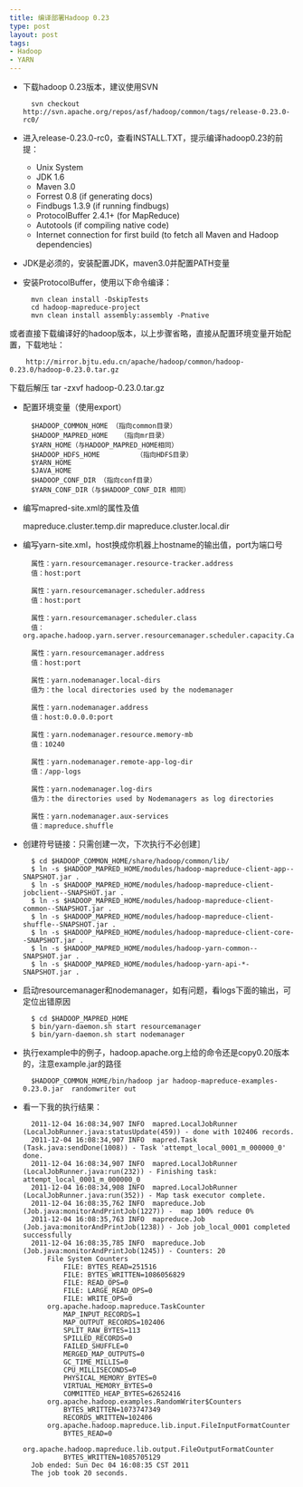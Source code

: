 ```yaml
--- 
title: 编译部署Hadoop 0.23
type: post
layout: post
tags: 
- Hadoop
- YARN
---
```


+ 下载hadoop 0.23版本，建议使用SVN
        
        svn checkout http://svn.apache.org/repos/asf/hadoop/common/tags/release-0.23.0-rc0/ 
        
+ 进入release-0.23.0-rc0，查看INSTALL.TXT，提示编译hadoop0.23的前提： 
  + Unix System 
  + JDK 1.6 
  + Maven 3.0 
  + Forrest 0.8 (if generating docs) 
  + Findbugs 1.3.9 (if running findbugs) 
  + ProtocolBuffer 2.4.1+ (for MapReduce) 
  + Autotools (if compiling native code) 
  + Internet connection for first build (to fetch all Maven and Hadoop dependencies)

+ JDK是必须的，安装配置JDK，maven3.0并配置PATH变量
+ 安装ProtocolBuffer，使用以下命令编译： 

        mvn clean install -DskipTests 
        cd hadoop-mapreduce-project 
        mvn clean install assembly:assembly -Pnative 
        
或者直接下载编译好的hadoop版本，以上步骤省略，直接从配置环境变量开始配置，下载地址：

        http://mirror.bjtu.edu.cn/apache/hadoop/common/hadoop-0.23.0/hadoop-0.23.0.tar.gz
        
下载后解压 tar -zxvf hadoop-0.23.0.tar.gz


+ 配置环境变量（使用export）

        $HADOOP_COMMON_HOME （指向common目录）
        $HADOOP_MAPRED_HOME   （指向mr目录）
        $YARN_HOME（与HADOOP_MAPRED_HOME相同）
        $HADOOP_HDFS_HOME         （指向HDFS目录）
        $YARN_HOME 
        $JAVA_HOME 
        $HADOOP_CONF_DIR （指向conf目录）
        $YARN_CONF_DIR（与$HADOOP_CONF_DIR 相同）

+ 编写mapred-site.xml的属性及值

     mapreduce.cluster.temp.dir
     mapreduce.cluster.local.dir
   
+ 编写yarn-site.xml，host换成你机器上hostname的输出值，port为端口号

        属性：yarn.resourcemanager.resource-tracker.address
        值：host:port
           
        属性：yarn.resourcemanager.scheduler.address
        值：host:port
           
        属性：yarn.resourcemanager.scheduler.class
        值：org.apache.hadoop.yarn.server.resourcemanager.scheduler.capacity.CapacityScheduler
        
        属性：yarn.resourcemanager.address
        值：host:port
           
        属性：yarn.nodemanager.local-dirs
        值为：the local directories used by the nodemanager
          
        属性：yarn.nodemanager.address
        值：host:0.0.0.0:port
            
        属性：yarn.nodemanager.resource.memory-mb
        值：10240
           
        属性：yarn.nodemanager.remote-app-log-dir
        值：/app-logs
           
        属性：yarn.nodemanager.log-dirs
        值为：the directories used by Nodemanagers as log directories
          
        属性：yarn.nodemanager.aux-services
        值：mapreduce.shuffle
   
   
+ 创建符号链接：只需创建一次，下次执行不必创建］ 

        $ cd $HADOOP_COMMON_HOME/share/hadoop/common/lib/
        $ ln -s $HADOOP_MAPRED_HOME/modules/hadoop-mapreduce-client-app--SNAPSHOT.jar .
        $ ln -s $HADOOP_MAPRED_HOME/modules/hadoop-mapreduce-client-jobclient--SNAPSHOT.jar .
        $ ln -s $HADOOP_MAPRED_HOME/modules/hadoop-mapreduce-client-common--SNAPSHOT.jar .
        $ ln -s $HADOOP_MAPRED_HOME/modules/hadoop-mapreduce-client-shuffle--SNAPSHOT.jar .
        $ ln -s $HADOOP_MAPRED_HOME/modules/hadoop-mapreduce-client-core--SNAPSHOT.jar .
        $ ln -s $HADOOP_MAPRED_HOME/modules/hadoop-yarn-common--SNAPSHOT.jar .
        $ ln -s $HADOOP_MAPRED_HOME/modules/hadoop-yarn-api-*-SNAPSHOT.jar . 

+ 启动resourcemanager和nodemanager，如有问题，看logs下面的输出，可定位出错原因

        $ cd $HADOOP_MAPRED_HOME
        $ bin/yarn-daemon.sh start resourcemanager
        $ bin/yarn-daemon.sh start nodemanager 

+ 执行example中的例子，hadoop.apache.org上给的命令还是copy0.20版本的，注意example.jar的路径

		$HADOOP_COMMON_HOME/bin/hadoop jar hadoop-mapreduce-examples-0.23.0.jar  randomwriter out 

+ 看一下我的执行结果：
		
		2011-12-04 16:08:34,907 INFO  mapred.LocalJobRunner (LocalJobRunner.java:statusUpdate(459)) - done with 102406 records.
		2011-12-04 16:08:34,907 INFO  mapred.Task (Task.java:sendDone(1008)) - Task 'attempt_local_0001_m_000000_0' done.
		2011-12-04 16:08:34,907 INFO  mapred.LocalJobRunner (LocalJobRunner.java:run(232)) - Finishing task: attempt_local_0001_m_000000_0
		2011-12-04 16:08:34,908 INFO  mapred.LocalJobRunner (LocalJobRunner.java:run(352)) - Map task executor complete.
		2011-12-04 16:08:35,762 INFO  mapreduce.Job (Job.java:monitorAndPrintJob(1227)) -  map 100% reduce 0%
		2011-12-04 16:08:35,763 INFO  mapreduce.Job (Job.java:monitorAndPrintJob(1238)) - Job job_local_0001 completed successfully
		2011-12-04 16:08:35,785 INFO  mapreduce.Job (Job.java:monitorAndPrintJob(1245)) - Counters: 20
		    File System Counters
		        FILE: BYTES_READ=251516
		        FILE: BYTES_WRITTEN=1086056829
		        FILE: READ_OPS=0
		        FILE: LARGE_READ_OPS=0
		        FILE: WRITE_OPS=0
		    org.apache.hadoop.mapreduce.TaskCounter
		        MAP_INPUT_RECORDS=1
		        MAP_OUTPUT_RECORDS=102406
		        SPLIT_RAW_BYTES=113
		        SPILLED_RECORDS=0
		        FAILED_SHUFFLE=0
		        MERGED_MAP_OUTPUTS=0
		        GC_TIME_MILLIS=0
		        CPU_MILLISECONDS=0
		        PHYSICAL_MEMORY_BYTES=0
		        VIRTUAL_MEMORY_BYTES=0
		        COMMITTED_HEAP_BYTES=62652416
		    org.apache.hadoop.examples.RandomWriter$Counters
		        BYTES_WRITTEN=1073747349
		        RECORDS_WRITTEN=102406
		    org.apache.hadoop.mapreduce.lib.input.FileInputFormatCounter
		        BYTES_READ=0
		    org.apache.hadoop.mapreduce.lib.output.FileOutputFormatCounter
		        BYTES_WRITTEN=1085705129
		Job ended: Sun Dec 04 16:08:35 CST 2011
		The job took 20 seconds. 